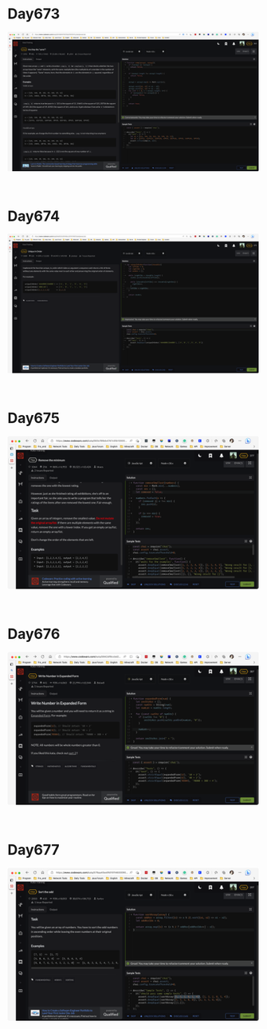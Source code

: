 # Day673

![day673](2305img.assets/day673.png)

&nbsp;

# Day674

![day674](2305img.assets/day674.png)

&nbsp;

# Day675

![day675](2305img.assets/day675.png)

&nbsp;

# Day676

![day676](2305img.assets/day676.png)

&nbsp;

# Day677

![Day677](../06/2306img.assets/Day677.png)